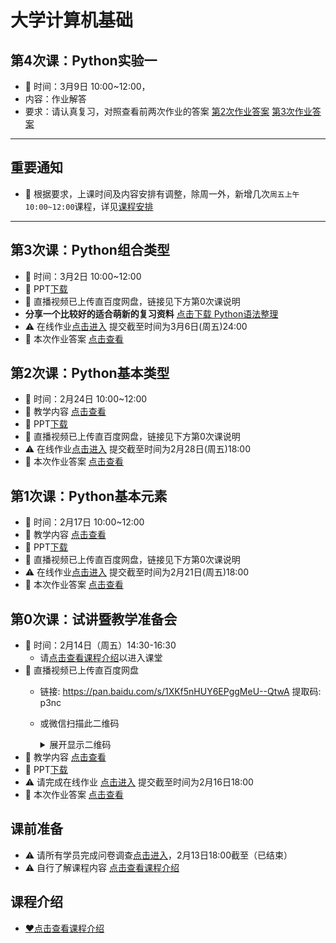 # 大学计算机基础


## 第4次课：Python实验一
- 📢 时间：3月9日 10:00~12:00，
- 内容：作业解答
- 要求：请认真复习，对照查看前两次作业的答案 [第2次作业答案](./2Python基本类型/作业答案.md) [第3次作业答案](./3Python组合类型/作业答案.md)

---

## 重要通知
- 📢 根据要求，上课时间及内容安排有调整，除周一外，新增几次`周五上午10:00~12:00`课程，详见[课程安排](./~课程介绍/readme.md#课程安排)

---

## 第3次课：Python组合类型
- 📢 时间：3月2日 10:00~12:00
- 📢 PPT[下载](https://gitee.com/nixius/fc/raw/master/3Python组合类型/幻灯片.pptx)
- 📢 直播视频已上传直百度网盘，链接见下方第0次课说明
- **分享一个比较好的适合萌新的复习资料** [点击下载 Python语法整理](https://gitee.com/nixius/rb/raw/master/Python%E8%AF%AD%E6%B3%95%E6%95%B4%E7%90%86%20.pdf)
- ⚠️ 在线作业[点击进入](https://wj.qq.com/s2/5539246/5dfb/) 提交截至时间为3月6日(周五)24:00
- 📢 本次作业答案 [点击查看](./3Python组合类型/作业答案.md)

## 第2次课：Python基本类型
- 📢 时间：2月24日 10:00~12:00
- 📢 教学内容 [点击查看](./2Python基本类型/readme.md)
- 📢 PPT[下载](https://gitee.com/nixius/fc/raw/master/2Python基本类型/幻灯片.pptx)
- 📢 直播视频已上传直百度网盘，链接见下方第0次课说明
- ⚠️ 在线作业[点击进入](https://wj.qq.com/s2/5486827/32f8/) 提交截至时间为2月28日(周五)18:00
- 📢 本次作业答案 [点击查看](./2Python基本类型/作业答案.md)

## 第1次课：Python基本元素
- 📢 时间：2月17日 10:00~12:00
- 📢 教学内容 [点击查看](./1Python基本元素/readme.md)
- 📢 PPT[下载](https://gitee.com/nixius/fc/raw/master/1Python基本元素/幻灯片.pptx)
- 📢 直播视频已上传直百度网盘，链接见下方第0次课说明
- ⚠️ 在线作业[点击进入](https://wj.qq.com/s2/5438927/3460/) 提交截至时间为2月21日(周五)18:00
- 📢 本次作业答案 [点击查看](./1Python基本元素/作业答案.md)

## 第0次课：试讲暨教学准备会
- 📢 时间：2月14日（周五）14:30-16:30
  - 请[点击查看课程介绍](./~课程介绍/readme.md)以进入课堂
- 📢 直播视频已上传直百度网盘
  - 链接: https://pan.baidu.com/s/1XKf5nHUY6EPggMeU--QtwA 提取码: p3nc
  - 或微信扫描此二维码  
    <details>
    <summary>展开显示二维码</summary>
    
    ![](https://gitee.com/nixius/rb/raw/master/baiduqrcode.jpg)
    </details>
- 📢 教学内容 [点击查看](./0试讲暨教学准备会/readme.md)
- 📢 PPT[下载](https://gitee.com/nixius/fc/raw/master/0试讲暨教学准备会/幻灯片.pptx)
- ⚠️ 请完成在线作业 [点击进入](https://wj.qq.com/s2/5437518/7f40/) 提交截至时间为2月16日18:00
- 📢 本次作业答案 [点击查看](./0试讲暨教学准备会/作业答案.md)

## 课前准备
- ⚠️ 请所有学员完成问卷调查[点击进入](https://wj.qq.com/s2/5401513/bb9f/)，2月13日18:00截至（已结束）
- ⚠️ 自行了解课程内容 [点击查看课程介绍](./~课程介绍/readme.md)

## 课程介绍
- [❤点击查看课程介绍](./~课程介绍/readme.md)